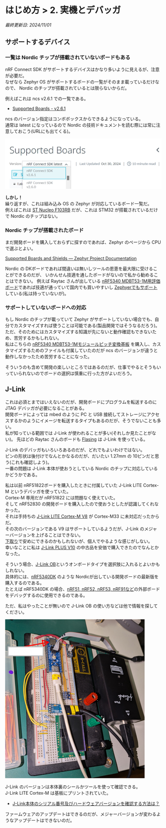 # はじめ方 > 2. 実機とデバッガ

_最終更新日: 2024/11/01_

## サポートするデバイス

### 一覧は Nordic チップが搭載されていないボードもある

nRF Connect SDK がサポートするデバイスはかなり多いように見えるが、注意が必要だ。  
なぜなら Zephyr OS がサポートするボードの一覧がそのまま載っているだけなので、
Nordic のチップが搭載されているとは限らないからだ。

例えばこれは ncs v2.6.1 での一覧である。

* [Supported Boards - v2.6.1](https://docs.nordicsemi.com/bundle/ncs-2.6.1/page/zephyr/boards/index.html)

ncs のバージョン指定はコンボボックスからできるようになっている。  
通常は latest になっているので Nordic の技術ドキュメントを読む際には常に注意しておこう(URLにも出てくる)。  

![image](02-1.png)

**しかし！**  
繰り返すが、これは組み込み OS の Zephyr が対応しているボード一覧だ。  
例えばこれは [ST Nucleo F103RB](https://docs.nordicsemi.com/bundle/ncs-2.6.1/page/zephyr/boards/arm/nucleo_f103rb/doc/index.html) だが、これは STM32 が搭載されているだけで Nordic のチップはない。

### Nordic チップが搭載されたボード

まだ開発ボードを購入しておらずに探すのであれば、Zephyr のページから CPU で選ぶとよい。

[Supported Boards and Shields — Zephyr Project Documentation](https://docs.zephyrproject.org/latest/boards/index.html#soc=nrf5340)

Nordic の DKボードであれば間違いは無いしツールの恩恵を最大限に受けることができるのだが、
いかんせん技適を通したボードがないので私から勧めることはできない。
例えば Raytac さんが出している [nRF5340 MDBT53-1M用評価ボード](https://www.switch-science.com/products/8620?_pos=1&_sid=6944ab6c4&_ss=r)であれば技適が通っていて国内でも買いやすいし [Zephyerでもサポート](https://docs.nordicsemi.com/bundle/ncs-2.6.1/page/zephyr/boards/arm/raytac_mdbt53_db_40_nrf5340/doc/index.html)している(私は持っていないが)。

### サポートしていないボードへの対応

もし Nordic のチップが載っていて Zephyr がサポートしていない場合でも、自分でカスタマイズすれば使うことは可能である(製品開発ではそうなるだろう)。  
ただ、そのためにはカスタマイズする知識が先にないと動作確認もできないため、苦労するかもしれない。  
私はこちらの [nRF5340 MDBT53-1Mモジュールピッチ変換基板](https://www.switch-science.com/products/8658) を購入し、カスタマイズするためのファイルも付属していたのだが ncs のバージョンが違うと動作しなかったため苦労することになった。

そういうのも含めて開発の楽しいところではあるのだが、仕事でやるとそうもいっていられないのでボードの選択は慎重に行った方がよいだろう。

## J-Link

これは必須とまではいえないのだが、開発ボードにプログラムを転送するのに JTAG デバッガが必要になることがある。  
開発ボードによっては mbed のように PC と USB 接続してストレージにアクセスするかのようにイメージを転送するタイプもあるのだが、そうでないことも多い。  
私が知っている範囲では J-Link が使われることが多い(それしか見たことがない)。
先ほどの Raytac さんのボードも [Flasing](https://docs.nordicsemi.com/bundle/ncs-2.6.1/page/zephyr/boards/arm/raytac_mdbt53_db_40_nrf5340/doc/index.html#flashing) は J-Link を使っている。

J-Link のデバッガもいろいろあるのだが、どれでもよいわけではない。  
ピンの形状は後付けでなんとかなるのだが、だいたい 1.27mm の 10ピンだと思う(これも確認しよう)。  
一番の問題は J-Link 本体が使おうとしている Nordic のチップに対応しているかどうかである。

私は以前 nRF51822ボードを購入したときに付属していた J-Link LITE Cortex-M というデバッガを使っていた。  
Cortex-M 専用だが nRF51822 には問題なく使えていた。  
そして nRF52830 の開発ボードを購入したので使おうとしたが認識してくれなかった。  
それは手持ちの [J-Link LITE Cortex-M V8](https://wiki.segger.com/J-Link_LITE_Cortex-M_V8) が Cortex-M33 に未対応だったからだ。  
その次のバージョンである V9 はサポートしているようだが、J-Link のメジャーバージョンを上げることはできない。  
[下取り](https://www.segger.com/purchase/trade-in-program/)で安めにできるのかもしれないが、個人でやるような感じがしない。  
幸いなことに私は [J-Link PLUS V10](https://wiki.segger.com/J-Link_PLUS_V10) の中古品を安価で購入できたのでなんとかなった。

そういう場合、[J-Link OB](https://www.segger.com/products/debug-probes/j-link/models/j-link-ob/)というオンボードタイプを選択肢に入れるとよいかもしれない。  
具体的には、[nRF5340DK](https://www.nordicsemi.com/Products/Development-hardware/nRF5340-DK) のような Nordicが出している開発ボードの最新版を購入するのである。  
たとえば nRF5340DK の場合、[nRF51, nRF52, nRF53, nRF91など](https://docs.nordicsemi.com/bundle/ug_nrf5340_dk/page/UG/dk/hw_debug_out_segger53.html)の外部ボードをデバッグするのに使用できるのである。

ただ、私はやったことが無いので J-Link OB の使い方などは他で情報を探してください。

![image](02-2.png)

J-Link のバージョンは本体裏のシールかツールを使って確認できる。  
J-Link LITE Cortex-M は基板にプリントされていた。

* [J-Link本体のシリアル番号及びハードウェアバージョンを確認する方法は？](https://www.embitek.co.jp/support/faq/jlink/Q210210/)

ファームウェアのアップデートはできるのだが、メジャーバージョンが変わるようなアップデートはできないのだ。

